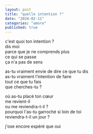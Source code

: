 ```yaml
---
layout: post
title: "quelle intention ?"
date: "2024-02-11"
categories: "amore"
published: true
---
```


c'est quoi ton intention ?  
dis moi  
parce que je ne comprends plus  
ce qui se passe  
ça n'a pas de sens  

as-tu vraiment envie de dire ce que tu dis  
as-tu vraiment l'intention de faire  
tout ce que tu fais  
que cherches-tu ?  

où as-tu placé ton cœur  
me revient-il  
ou me reviendra-t-il ?  
pourquoi l'as-tu garroché si loin de toi  
reviendra-t-il un jour ?

j'ose encore espéré que oui  
